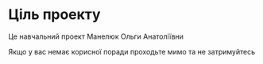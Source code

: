 # Ціль проекту

Це навчальний проект Манелюк Ольги Анатоліївни

Якщо у вас немає корисної поради проходьте мимо та не затримуйтесь
